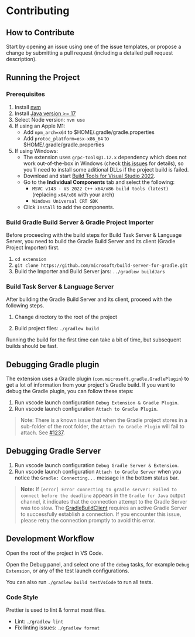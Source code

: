 # Contributing

## How to Contribute

Start by opening an issue using one of the issue templates, or propose a change
by submitting a pull request (including a detailed pull request description).

## Running the Project

### Prerequisites

1. Install [nvm](https://github.com/nvm-sh/nvm)
2. Install [Java version >= 17](https://adoptium.net/)
3. Select Node version: `nvm use`
4. If using an Apple M1:
    - Add `npm_arch=x64` to $HOME/.gradle/gradle.properties
    - Add `protoc_platform=osx-x86_64` to $HOME/.gradle/gradle.properties
5. If using Windows:
    - The extension uses `grpc-tools@1.12.x` dependency which does not work
      out-of-the-box in Windows (check
      [this issues](https://github.com/grpc/grpc-node/issues/2338) for details),
      so you'll need to install some aditional DLLs if the project build is
      failed.
    - Download and start
      [Build Tools for Visual Studio 2022](https://visualstudio.microsoft.com/downloads/#build-tools-for-visual-studio-2022).
    - Go to the **Individual Components** tab and select the following:
        - `MSVC v143 - VS 2022 C++ x64/x86 build tools (latest)` (replacing
          `x64/x86` with your arch)
        - `Windows Universal CRT SDK`
    - Click `Install` to add the components.

### Build Gradle Build Server & Gradle Project Importer

Before proceeding with the build steps for Build Task Server & Language Server,
you need to build the Gradle Build Server and its client (Gradle Project
Importer) first.

1. `cd extension`
2. `git clone https://github.com/microsoft/build-server-for-gradle.git `
3. Build the Importer and Build Server jars: `../gradlew buildJars`

### Build Task Server & Language Server

After building the Gradle Build Server and its client, proceed with the
following steps.

1. Change directory to the root of the project

2. Build project files: `./gradlew build`

Running the build for the first time can take a bit of time, but subsequent
builds should be fast.

## Debugging Gradle plugin

The extension uses a Gradle plugin (`com.microsoft.gradle.GradlePlugin`) to get
a lot of information from your project's Gradle build. If you want to debug the
Gradle plugin, you can follow these steps:

1. Run vscode launch configuration `Debug Extension & Gradle Plugin`.
2. Run vscode launch configuration `Attach to Gradle Plugin`.

> Note: There is a known issue that when the Gradle project stores in a
> sub-folder of the root folder, the `Attach to Gradle Plugin` will fail to
> attach. See [#1237](https://github.com/microsoft/vscode-gradle/issues/1237).

## Debugging Gradle Server

1. Run vscode launch configuration `Debug Gradle Server & Extension`.
2. Run vscode launch configuration `Attach to Gradle Server` when you notice the
   `Gradle: Connecting...` message in the bottom status bar.

> **Note:** If
> `[error] Error connecting to gradle server: Failed to connect before the deadline`
> appears in the `Gradle for Java` output channel, it indicates that the
> connection attempt to the Gradle Server was too slow. The
> [GradleBuildClient](/extension/jdtls.ext/com.microsoft.gradle.bs.importer/src/com/microsoft/gradle/bs/importer/ImporterPlugin.java#L107)
> requires an active Gradle Server to successfully establish a connection. If
> you encounter this issue, please retry the connection promptly to avoid this
> error.

## Development Workflow

Open the root of the project in VS Code.

Open the Debug panel, and select one of the `debug` tasks, for example
`Debug Extension`, or any of the test launch configurations.

You can also run `./gradlew build testVsCode` to run all tests.

### Code Style

Prettier is used to lint & format most files.

-   Lint: `./gradlew lint`
-   Fix linting issues: `./gradlew format`
